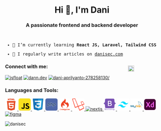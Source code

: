<h1 align="center">Hi 👋, I'm Dani</h1>
<h3 align="center">A passionate frontend and backend developer</h3>
</br>

<kbd style="background:#acacac12">

- 🌱 I’m currently learning **React JS, Laravel, Tailwind CSS**

- 📝 I regularly write articles on [danisec.com](danisec.com)

</kbd>

<div><img src="https://raw.githubusercontent.com/danisec/danisec/main/giphy/hacktiv8.webp" width="20%" height="50%" style="position: relative; margin: 1rem 0; float: right" allowFullScreen /></div>

<h3 align="left">Connect with me:</h3>
<p align="left">
<a href="https://twitter.com/jsfloat" target="blank"><img align="center" src="https://raw.githubusercontent.com/rahuldkjain/github-profile-readme-generator/master/src/images/icons/Social/twitter.svg" alt="jsfloat" height="30" width="40" /></a> <a href="https://instagram.com/dann.dev" target="blank"><img align="center" src="https://raw.githubusercontent.com/rahuldkjain/github-profile-readme-generator/master/src/images/icons/Social/instagram.svg" alt="dann.dev" height="30" width="40" /></a> <a href="https://linkedin.com/in/dani-aprilyanto-278258130/" target="blank"><img align="center" src="https://raw.githubusercontent.com/rahuldkjain/github-profile-readme-generator/master/src/images/icons/Social/linked-in-alt.svg" alt="dani-aprilyanto-278258130/" height="30" width="40" /></a>
</p>

<h3 align="left">Languages and Tools:</h3>
<a href="https://www.w3.org/html/" target="_blank" rel="noreferrer"> <img src="icon/html5.svg" alt="html5" width="40" height="40"/> </a> <a href="https://developer.mozilla.org/en-US/docs/Web/JavaScript" target="_blank" rel="noreferrer"> <img src="icon/javascript.svg" alt="javascript" width="40" height="40"/> </a> <a href="https://www.w3schools.com/css/" target="_blank" rel="noreferrer"> <img src="icon/css3.svg" alt="css3" width="40" height="40"/> </a> <a href="https://www.php.net" target="_blank" rel="noreferrer"> <img src="icon/php.svg" alt="php" width="40" height="40"/> </a> <a href="https://codeigniter.com" target="_blank" rel="noreferrer"> <img src="icon/codeigniter.svg" alt="codeigniter" width="40" height="40"/> </a>  <a href="https://laravel.com/" target="_blank" rel="noreferrer"> <img src="icon/laravel.svg" alt="laravel" width="40" height="40"/> </a> <a href="https://nextjs.org/" target="_blank" rel="noreferrer"> <img src="https://cdn.worldvectorlogo.com/logos/nextjs-2.svg" alt="nextjs" width="40" height="40"/> </a> <a href="https://getbootstrap.com" target="_blank" rel="noreferrer"> <img src="https://raw.githubusercontent.com/devicons/devicon/master/icons/bootstrap/bootstrap-plain-wordmark.svg" alt="bootstrap" width="40" height="40"/> </a> <a href="https://tailwindcss.com/" target="_blank" rel="noreferrer"> <img src="icon/tailwind.svg" alt="tailwind" width="40" height="40"/> </a> <a href="https://www.mysql.com/" target="_blank" rel="noreferrer"> <img src="https://raw.githubusercontent.com/devicons/devicon/master/icons/mysql/mysql-original-wordmark.svg" alt="mysql" width="40" height="40"/> </a> <a href="https://www.adobe.com/products/xd.html" target="_blank" rel="noreferrer"> <img src="icon/adobe-xd.svg" alt="xd" width="40" height="40"/> </a> <a href="https://www.figma.com/" target="_blank" rel="noreferrer"> <img src="https://www.vectorlogo.zone/logos/figma/figma-icon.svg" alt="figma" width="40" height="40"/> </a></p>

<p><img align="center" src="https://github-readme-stats.vercel.app/api/top-langs?username=danisec&show_icons=true&locale=en&layout=compact" alt="danisec" /></p>
